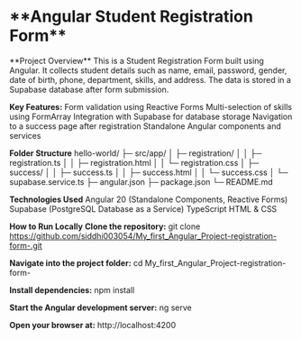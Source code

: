 <h1> **Angular Student Registration Form** </h1>
**Project Overview**
This is a Student Registration Form built using Angular. It collects student details such as name, email, password, gender, date of birth, phone, department, skills, and address. The data is stored in a Supabase database after form submission.

**Key Features:**
Form validation using Reactive Forms
Multi-selection of skills using FormArray
Integration with Supabase for database storage
Navigation to a success page after registration
Standalone Angular components and services

**Folder Structure**
hello-world/
├─ src/app/
│  ├─ registration/
│  │  ├─ registration.ts
│  │  ├─ registration.html
│  │  └─ registration.css
│  ├─ success/
│  │  ├─ success.ts
│  │  ├─ success.html
│  │  └─ success.css
│  └─ supabase.service.ts
├─ angular.json
├─ package.json
└─ README.md

**Technologies Used**
Angular 20 (Standalone Components, Reactive Forms)
Supabase (PostgreSQL Database as a Service)
TypeScript
HTML & CSS

**How to Run Locally**
**Clone the repository:**
git clone https://github.com/siddhi003054/My_first_Angular_Project-registration-form-.git

**Navigate into the project folder:**
cd My_first_Angular_Project-registration-form-

**Install dependencies:**
npm install

**Start the Angular development server:**
ng serve

**Open your browser at:**
http://localhost:4200
